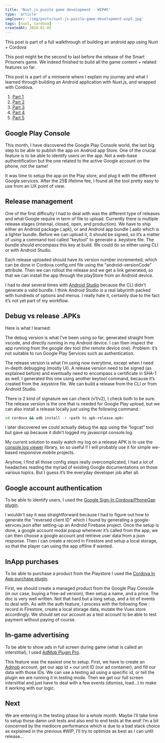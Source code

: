 ```yaml
---
title: 'Nuxt.js puzzle game development - WIP#5'
type: 'article'
imgCover: '/img/posts/nuxt-js-puzzle-game-development-wip5.jpg'
tags: [nuxt, cordova]
createdAt: 2020-01-05
---
```


This post is part of a full walkthrough of building an android app using Nuxt + Cordova
<!--more-->

This post might be the second to last before the release of the Smart Prisoners game.
We indeed finished to build all the game content + related features so far.

This post is a part of a miniserie where I explain my journey and what I learned through building an Android application with Nuxt.js, and wrapped with Cordova.

1. [Part 1](/posts/nuxt-js-puzzle-game-development-wip1)
2. [Part 2](/posts/nuxt-js-puzzle-game-development-wip2)
3. [Part 3](/posts/nuxt-js-puzzle-game-development-wip3)
4. [Part 4](/posts/nuxt-js-puzzle-game-development-wip4)
5. [Part 5](/posts/nuxt-js-puzzle-game-development-wip5)

## Google Play Console

This month, I have discovered the Google Play Console world, the last big step to be able to publish the app on Android app Store. One of the crucial feature is to be able to identify users on the app. Not a web-base authentification but the one related to the active Google account on the phone, not the same!

It was time to setup the app on the Play store, and plug it with the different Google services. After the 25$ lifetime fee, I found all the tool pretty easy to use from an UX point of view.

## Release management

One of the first difficulty I had to deal with was the different type of releases and what Google require in term of file to upload. Currently there is multiple release stages (internal, closed, open, and production). We have to ship either an Android package (.apk), or and Android app bundle (.aab) which is a lighter bundle. Before we can upload it, it should be signed, so it’s a matter of using a command tool called “keytool” to generate a .keystore file. The bundle should encompass this key at build. We could do so either using CLI or with Android Studio.

Each release uploaded should have its version number incremented, which can be done in Cordova config.xml file using the "android-versionCode” attribute. Then we can rollout the release and we get a link generated, so that we can install the app through the playStore from an Android device.

I had to deal several times with [Android Studio](https://developer.android.com/studio) because the CLI didn’t generate a valid bundle. I think Android Studio is a real labyrinth packed with hundreds of options and menus. I really hate it, certainly due to the fact it’s not yet part of my workflow.

## Debug vs release .APKs

Here is what I learned:

The debug version is what I’ve been using so far, generated straight from vscode, and directly running in my Android device. I can then inspect the app running from the google dev tool (the remote device one). Problem: it’s not suitable to run Google Play Services such as authentication.

The release version is what I’m using now everytime, except when I need in-depth debugging (mostly UI). A release version need to be signed (as explained before) and eventually need to encompass a certificate in SHA-1 as well. I generated this one using another keytool command, because it’s created from the .keystore file. We can build a release from the CLI or from Android Studio.

There is 2 kind of signature we can check (v1/v2), I check both to be sure. The release version is the one that is needed for Google Play upload, but we can also install a release locally just using the following command :

```bash
cd cordova && adb install -r <path to apk-release.apk>
```

I later discovered we could actually debug the app using the “logcat” tool but gave up because it didn’t logged my javascript console.log.

My current solution to easily watch my log on a release APK is to use the [console.log viewer](https://github.com/markknol/console-log-viewer) library, so so useful !! I will probably use it for simple we-based responsive mobile projects.

Anyhow, I find all those config steps really overcomplicated, I had a lot of headaches reading the myriad of existing Google documentations on those various topics. But I guess it’s the everyday developer job after all.

## Google account authentication

To be able to identify users, I used the [Google Sign-In Cordova/PhoneGap plugin](https://www.npmjs.com/package/cordova-plugin-googleplus-fix).

I wouldn’t say it was straightforward because I had to figure out how to generate the "reversed client ID" which I found by generating a google-servces.json after setting-up an Android Firebase project. Once the setup is done, a google account modal popup whenever it’s called from the app, we can then choose a google account and retrieve user data from a json response. Then I can create a record in Firestore and setup a local storage, so that the player can using the app offline if wanted.

## InApp purchases

To be able to purchase a product from the Playstore I used the [Cordova In App purchase plugin](https://purchase.cordova.fovea.cc/).

First, we should create a managed product from the Google Play Console (in our case, buying a free-ad version), then setup a name, and a price. The doc is very well written. Not that hard but a long setup, and a lot of events to deal with. As with the auth feature, I process with the following flow : record in Firestore, create a local storage data, mutate the Vuex store accordingly. We should set our account as a test account to be able to test payment without paying of course.

## In-game advertising

To be able to show ads in full screen during game (what is called an interstitial), I used [AdMob Plugin Pro](https://github.com/floatinghotpot/cordova-admob-pro).

This feature was the easiest one to setup. First, we have to create an [Admob](https://admob.google.com/) account, get our app id + our unit ID (our ad container), and fill our data with those IDs. We can use a testing ad using a specific id, or tell the plugin we are running it in testing mode. Then we get our full screen interstitial and just have to deal with a few events (dismiss, load…) to make it working with our logic.

## Next

We are entering in the testing phase for a whole month. Maybe I’ll take time to setup those damn unit tests and also end to end tests at the end!
I’m a bit concerned by the mediocre performance which is due to a bad stack choice as explained in the previous #WIP, I’ll try to optimize as best as I can until release...
